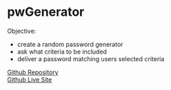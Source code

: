 # pwGenerator

Objective:

- create a random password generator
- ask what criteria to be included
- deliver a password matching users selected criteria

[Github Repository](https://github.com/trembo-TN/pwGenerator)  
[Github Live Site](https://trembo-tn.github.io/pwGenerator/)